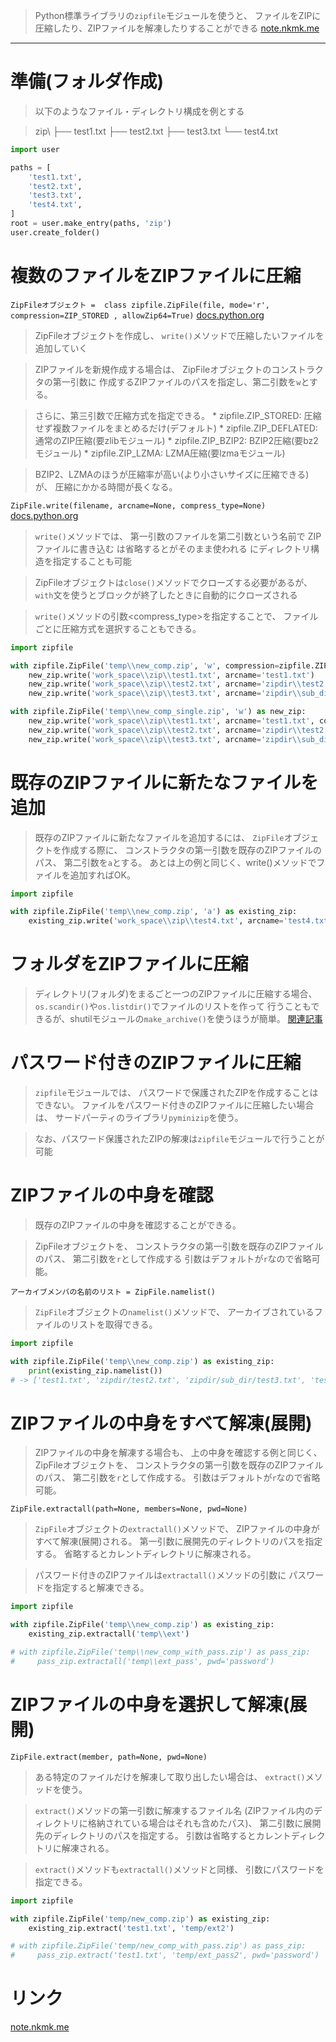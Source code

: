 > Python標準ライブラリの`zipfile`モジュールを使うと、
  ファイルをZIPに圧縮したり、ZIPファイルを解凍したりすることができる
[note.nkmk.me](https://docs.python.org/ja/3.6/library/zipfile.html)

---------------------------------------------------------------------------

# 準備(フォルダ作成)

> 以下のようなファイル・ディレクトリ構成を例とする

> zip\\
  ├── test1.txt
  ├── test2.txt
  ├── test3.txt
  └── test4.txt

```python
import user

paths = [
    'test1.txt',
    'test2.txt',
    'test3.txt',
    'test4.txt',
]
root = user.make_entry(paths, 'zip')
user.create_folder()
```

# 複数のファイルをZIPファイルに圧縮

`ZipFileオブジェクト = 
class zipfile.ZipFile(file, mode='r', compression=ZIP_STORED
, allowZip64=True)`
[docs.python.org](https://docs.python.org/ja/3.6/library/zipfile.html#zipfile.ZipFile.open)

> ZipFileオブジェクトを作成し、
  `write()`メソッドで圧縮したいファイルを追加していく

> ZIPファイルを新規作成する場合は、
  ZipFileオブジェクトのコンストラクタの第一引数<file>に
  作成するZIPファイルのパスを指定し、第二引数<mode>を`w`とする。

> さらに、第三引数<compression>で圧縮方式を指定できる。
    * zipfile.ZIP_STORED:   圧縮せず複数ファイルをまとめるだけ(デフォルト)
    * zipfile.ZIP_DEFLATED: 通常のZIP圧縮(要zlibモジュール)
    * zipfile.ZIP_BZIP2:    BZIP2圧縮(要bz2モジュール)
    * zipfile.ZIP_LZMA:     LZMA圧縮(要lzmaモジュール)

> BZIP2、LZMAのほうが圧縮率が高い(より小さいサイズに圧縮できる)が、
  圧縮にかかる時間が長くなる。

`ZipFile.write(filename, arcname=None, compress_type=None)`
[docs.python.org](https://docs.python.org/ja/3.6/library/zipfile.html#zipfile.ZipFile.write)

> `write()`メソッドでは、
  第一引数<filename>のファイルを第二引数<arcname>という名前で
  ZIPファイルに書き込む
> <arcname>は省略すると<filename>がそのまま使われる
> <arcname>にディレクトリ構造を指定することも可能

> ZipFileオブジェクトは`close()`メソッドでクローズする必要があるが、
  `with`文を使うとブロックが終了したときに自動的にクローズされる

> `write()`メソッドの引数<compress_type>を指定することで、
  ファイルごとに圧縮方式を選択することもできる。

```python
import zipfile

with zipfile.ZipFile('temp\\new_comp.zip', 'w', compression=zipfile.ZIP_DEFLATED) as new_zip:
    new_zip.write('work_space\\zip\\test1.txt', arcname='test1.txt')
    new_zip.write('work_space\\zip\\test2.txt', arcname='zipdir\\test2.txt')
    new_zip.write('work_space\\zip\\test3.txt', arcname='zipdir\\sub_dir\\test3.txt')

with zipfile.ZipFile('temp\\new_comp_single.zip', 'w') as new_zip:
    new_zip.write('work_space\\zip\\test1.txt', arcname='test1.txt', compress_type=zipfile.ZIP_DEFLATED)
    new_zip.write('work_space\\zip\\test2.txt', arcname='zipdir\\test2.txt')
    new_zip.write('work_space\\zip\\test3.txt', arcname='zipdir\\sub_dir\\test3.txt')
```

# 既存のZIPファイルに新たなファイルを追加

> 既存のZIPファイルに新たなファイルを追加するには、
  `ZipFile`オブジェクトを作成する際に、
  コンストラクタの第一引数<file>を既存のZIPファイルのパス、
  第二引数<mode>を`a`とする。
> あとは上の例と同じく、write()メソッドでファイルを追加すればOK。

```python
import zipfile

with zipfile.ZipFile('temp\\new_comp.zip', 'a') as existing_zip:
    existing_zip.write('work_space\\zip\\test4.txt', arcname='test4.txt')
```

# フォルダをZIPファイルに圧縮

> ディレクトリ(フォルダ)をまるごと一つのZIPファイルに圧縮する場合、
  `os.scandir()`や`os.listdir()`でファイルのリストを作って
  行うこともできるが、shutilモジュールの`make_archive()`を使うほうが簡単。
[関連記事](2.%20フォルダをzipやtarに圧縮.md)

# パスワード付きのZIPファイルに圧縮

> `zipfile`モジュールでは、
  パスワードで保護されたZIPを作成することはできない。
> ファイルをパスワード付きのZIPファイルに圧縮したい場合は、
  サードパーティのライブラリ`pyminizip`を使う。

> なお、パスワード保護されたZIPの解凍は`zipfile`モジュールで行うことが可能

# ZIPファイルの中身を確認

> 既存のZIPファイルの中身を確認することができる。

> ZipFileオブジェクトを、
  コンストラクタの第一引数<file>を既存のZIPファイルのパス、
  第二引数<mode>を`r`として作成する
> 引数<mode>はデフォルトが`r`なので省略可能。

`アーカイブメンバの名前のリスト = ZipFile.namelist()`

> `ZipFile`オブジェクトの`namelist()`メソッドで、
  アーカイブされているファイルのリストを取得できる。

```python
import zipfile

with zipfile.ZipFile('temp\\new_comp.zip') as existing_zip:
    print(existing_zip.namelist())
# -> ['test1.txt', 'zipdir/test2.txt', 'zipdir/sub_dir/test3.txt', 'test4.txt']
```

# ZIPファイルの中身をすべて解凍(展開)

> ZIPファイルの中身を解凍する場合も、
  上の中身を確認する例と同じく、ZipFileオブジェクトを、
  コンストラクタの第一引数<file>を既存のZIPファイルのパス、
  第二引数<mode>を`r`として作成する。
> 引数<mode>はデフォルトが`r`なので省略可能。

`ZipFile.extractall(path=None, members=None, pwd=None)`

> `ZipFile`オブジェクトの`extractall()`メソッドで、
  ZIPファイルの中身がすべて解凍(展開)される。
> 第一引数<path>に展開先のディレクトリのパスを指定する。
> 省略するとカレントディレクトリに解凍される。

> パスワード付きのZIPファイルは`extractall()`メソッドの引数<pwd>に
  パスワードを指定すると解凍できる。

```python
import zipfile

with zipfile.ZipFile('temp\\new_comp.zip') as existing_zip:
    existing_zip.extractall('temp\\ext')

# with zipfile.ZipFile('temp\\new_comp_with_pass.zip') as pass_zip:
#     pass_zip.extractall('temp\\ext_pass', pwd='password')
```

# ZIPファイルの中身を選択して解凍(展開)

`ZipFile.extract(member, path=None, pwd=None)`

> ある特定のファイルだけを解凍して取り出したい場合は、
  `extract()`メソッドを使う。

> `extract()`メソッドの第一引数に解凍するファイル名
  (ZIPファイル内のディレクトリに格納されている場合はそれも含めたパス)、
  第二引数<path>に展開先のディレクトリのパスを指定する。
> 引数<path>は省略するとカレントディレクトリに解凍される。

> `extract()`メソッドも`extractall()`メソッドと同様、
  引数<pwd>にパスワードを指定できる。

```python
import zipfile

with zipfile.ZipFile('temp/new_comp.zip') as existing_zip:
    existing_zip.extract('test1.txt', 'temp/ext2')

# with zipfile.ZipFile('temp/new_comp_with_pass.zip') as pass_zip:
#     pass_zip.extract('test1.txt', 'temp/ext_pass2', pwd='password')
```

# リンク

[note.nkmk.me](https://note.nkmk.me/python-zipfile/)
